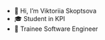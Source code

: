 - 👋 Hi, I’m Viktoriia Skoptsova
- 🎓 Student in KPI
- 🌱 Trainee Software Engineer


<!---
s-torryy1819/s-torryy1819 is a ✨ special ✨ repository because its `README.md` (this file) appears on your GitHub profile.
You can click the Preview link to take a look at your changes.
--->
